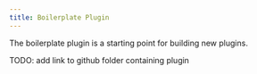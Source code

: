 ```yaml
---
title: Boilerplate Plugin
---
```


The boilerplate plugin is a starting point for building new plugins. 

TODO: add link to github folder containing plugin